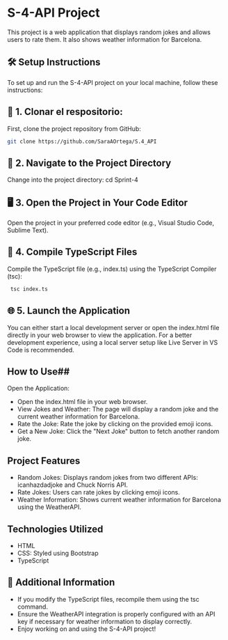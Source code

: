 # S-4-API Project
This project is a web application that displays random jokes and allows users to rate them. It also shows weather information for Barcelona.

## 🛠️ Setup Instructions
To set up and run the S-4-API project on your local machine, follow these instructions:

## 🚀 1. Clonar el respositorio:
First, clone the project repository from GitHub: 

```bash
git clone https://github.com/SaraAOrtega/S.4_API
```

## 📂 2. Navigate to the Project Directory
Change into the project directory: cd Sprint-4

## 🖥️ 3. Open the Project in Your Code Editor
Open the project in your preferred code editor (e.g., Visual Studio Code, Sublime Text).

## 🔨 4. Compile TypeScript Files
Compile the TypeScript file (e.g., index.ts) using the TypeScript Compiler (tsc):
```bash
 tsc index.ts
 ```

## 🌐 5. Launch the Application
You can either start a local development server or open the index.html file directly in your web browser to view the application. For a better development experience, using a local server setup like Live Server in VS Code is recommended.

## How to Use##
Open the Application:
- Open the index.html file in your web browser.
- View Jokes and Weather: The page will display a random joke and the current weather information for Barcelona.
- Rate the Joke: Rate the joke by clicking on the provided emoji icons.
- Get a New Joke: Click the "Next Joke" button to fetch another random joke.

## Project Features
- Random Jokes: Displays random jokes from two different APIs: icanhazdadjoke and Chuck Norris API.
- Rate Jokes: Users can rate jokes by clicking emoji icons.
- Weather Information: Shows current weather information for Barcelona using the WeatherAPI.

## Technologies Utilized
- HTML
- CSS: Styled using Bootstrap
- TypeScript

## 📄 Additional Information
- If you modify the TypeScript files, recompile them using the tsc command.
- Ensure the WeatherAPI integration is properly configured with an API key if necessary for weather information to display correctly.
- Enjoy working on and using the S-4-API project!